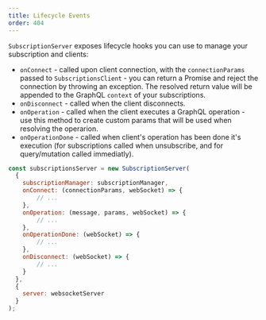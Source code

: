 ```yaml
---
title: Lifecycle Events
order: 404
---
```


`SubscriptionServer` exposes lifecycle hooks you can use to manage your subscription and clients:

* `onConnect` - called upon client connection, with the `connectionParams` passed to `SubscriptionsClient` - you can return a Promise and reject the connection by throwing an exception. The resolved return value will be appended to the GraphQL `context` of your subscriptions.
* `onDisconnect` - called when the client disconnects.
* `onOperation` - called when the client executes a GraphQL operation - use this method to create custom params that will be used when resolving the operarion.
* `onOperationDone` - called when client's operation has been done it's execution (for subscriptions called when unsubscribe, and for query/mutation called immediatly).

```js
const subscriptionsServer = new SubscriptionServer(
  {
    subscriptionManager: subscriptionManager,
    onConnect: (connectionParams, webSocket) => {
        // ...
    },
    onOperation: (message, params, webSocket) => {
        // ...
    },
    onOperationDone: (webSocket) => {
        // ...
    },
    onDisconnect: (webSocket) => {
        // ...
    }
  },
  {
    server: websocketServer
  }
);
```